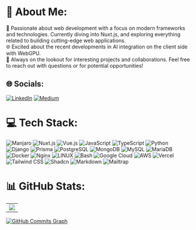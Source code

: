 # 💫 About Me:
🔭 Passionate about web development with a focus on modern frameworks and technologies. Currently diving into Nuxt.js, and exploring everything related to building cutting-edge web applications.<br>
🌐 Excited about the recent developments in AI integration on the client side with WebGPU.<br>
💬 Always on the lookout for interesting projects and collaborations. Feel free to reach out with questions or for potential opportunities!

## 🌐 Socials:
[![LinkedIn](https://img.shields.io/badge/LinkedIn-%230077B5.svg?logo=linkedin&logoColor=white)](https://www.linkedin.com/in/gianluca-iavicoli-684b32262) [![Medium](https://img.shields.io/badge/Medium-12100E?logo=medium&logoColor=white)](https://medium.com/@gianluca.iavicoli)


# 💻 Tech Stack:
![Manjaro](https://img.shields.io/badge/manjaro-35BF5C?style=for-the-badge&logo=manjaro&logoColor=white) ![Nuxt.js](https://img.shields.io/badge/nuxt.js-%233DCE40.svg?style=for-the-badge&logo=nuxt.js&logoColor=white) ![Vue.js](https://img.shields.io/badge/vue.js-%234FC08D.svg?style=for-the-badge&logo=vue.js&logoColor=white) ![JavaScript](https://img.shields.io/badge/javascript-%23323330.svg?style=for-the-badge&logo=javascript&logoColor=F7DF1E) ![TypeScript](https://img.shields.io/badge/TypeScript-007ACC?style=for-the-badge&logo=typescript&logoColor=white) ![Python](https://img.shields.io/badge/python-%2314354C.svg?style=for-the-badge&logo=python&logoColor=white) ![Django](https://img.shields.io/badge/django-%23092E20.svg?style=for-the-badge&logo=django&logoColor=white) ![Prisma](https://img.shields.io/badge/prisma-%232D3748.svg?style=for-the-badge&logo=prisma&logoColor=white) ![PostgreSQL](https://img.shields.io/badge/postgresql-%234F5B93.svg?style=for-the-badge&logo=postgresql&logoColor=white) ![MongoDB](https://img.shields.io/badge/mongodb-%2347A248.svg?style=for-the-badge&logo=mongodb&logoColor=white) ![MySQL](https://img.shields.io/badge/mysql-%234479A1.svg?style=for-the-badge&logo=mysql&logoColor=white) ![MariaDB](https://img.shields.io/badge/mariadb-%23003545.svg?style=for-the-badge&logo=mariadb&logoColor=white) ![Docker](https://img.shields.io/badge/docker-%232496ED.svg?style=for-the-badge&logo=docker&logoColor=white) ![Nginx](https://img.shields.io/badge/nginx-%23009639.svg?style=for-the-badge&logo=nginx&logoColor=white) ![LINUX](https://img.shields.io/badge/Linux-FCC624?style=for-the-badge&logo=linux&logoColor=black) ![Bash](https://img.shields.io/badge/bash-%23121011.svg?style=for-the-badge&logo=gnu-bash&logoColor=white) ![Google Cloud](https://img.shields.io/badge/google%20cloud-%234285F4.svg?style=for-the-badge&logo=google-cloud&logoColor=white) ![AWS](https://img.shields.io/badge/Amazon_AWS-232F3E?style=for-the-badge&logo=amazon-aws&logoColor=white) ![Vercel](https://img.shields.io/badge/vercel-%23000000.svg?style=for-the-badge&logo=vercel&logoColor=white) ![Tailwind CSS](https://img.shields.io/badge/tailwindcss-%2338B2AC.svg?style=for-the-badge&logo=tailwind-css&logoColor=white) ![Shadcn](https://img.shields.io/badge/shadcn-%23000000.svg?style=for-the-badge&logo=shadcn&logoColor=white) ![Markdown](https://img.shields.io/badge/markdown-%23000000.svg?style=for-the-badge&logo=markdown&logoColor=white) ![Mailtrap](https://img.shields.io/badge/mailtrap-%2300A5E0.svg?style=for-the-badge&logo=mailtrap&logoColor=white)



# 📊 GitHub Stats:
 
<table>
  <tr>
    <td valign="top">  
      <a href="http://www.github.com/GianlucaIavicoli"><img src="https://github-readme-streak-stats.herokuapp.com/?user=GianlucaIavicoli&stroke=ffffff&background=1c1917&ring=0891b2&fire=0891b2&currStreakNum=ffffff&currStreakLabel=0891b2&sideNums=ffffff&sideLabels=ffffff&dates=ffffff&hide_border=true" /></a>
    </td>
  </tr>
</table>


<a href="http://www.github.com/GianlucaIavicoli"><img src="https://github-readme-activity-graph.vercel.app/graph?username=gianlucaiavicoli&theme=react-dark" alt="GitHub Commits Graph" /></a>

